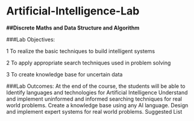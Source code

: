 # Artificial-Intelligence-Lab
**##Discrete Maths and Data Structure and Algorithm**


###Lab Objectives:

1
To realize the basic techniques to build intelligent systems

2
To apply appropriate search techniques used in problem solving

3
To create knowledge base for uncertain data

###Lab Outcomes: At the end of the course, the students will be able to 
Identify languages and technologies for Artificial Intelligence 
Understand and implement uninformed and informed searching techniques for real world problems. 
Create a knowledge base using any AI language. 
Design and implement expert systems for real world problems.
Suggested List
